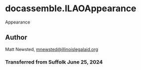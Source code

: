 # docassemble.ILAOAppearance

Appearance

## Author

Matt Newsted, mnewsted@illinoislegalaid.org

### Transferred from Suffolk June 25, 2024

